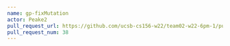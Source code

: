 ```yaml
---
name: gp-fixMutation
actor: Peake2
pull_request_url: https://github.com/ucsb-cs156-w22/team02-w22-6pm-1/pull/38
pull_request_num: 38
---
```

